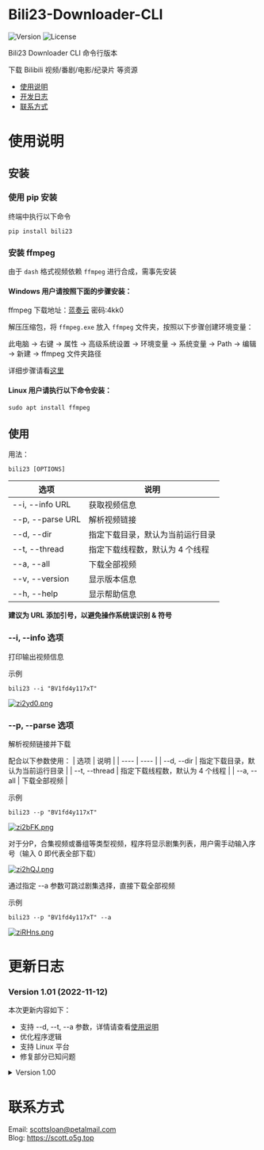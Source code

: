 # Bili23-Downloader-CLI
![Version](https://img.shields.io/github/v/release/ScottSloan/Bili23-Downloader-CLI?style=flat-square) ![License](https://img.shields.io/badge/license-MIT-blue?style=flat-square) 

Bili23 Downloader CLI 命令行版本

下载 Bilibili 视频/番剧/电影/纪录片 等资源

+ [使用说明](#使用说明)
+ [开发日志](#开发日志)
+ [联系方式](#联系方式)

# 使用说明
## 安装
### 使用 pip 安装
终端中执行以下命令

```
pip install bili23
```

### 安装 ffmpeg
由于 `dash` 格式视频依赖 `ffmpeg` 进行合成，需事先安装

#### Windows 用户请按照下面的步骤安装：  
ffmpeg 下载地址：[蓝奏云](https://wwf.lanzout.com/iKl7j0fobykf) 密码:4kk0  

解压压缩包，将 `ffmpeg.exe` 放入 `ffmpeg` 文件夹，按照以下步骤创建环境变量：

此电脑 -> 右键 -> 属性 -> 高级系统设置 -> 环境变量 -> 系统变量 -> Path -> 编辑 -> 新建 -> ffmpeg 文件夹路径

详细步骤请看[这里](https://scott.o5g.top/index.php/archives/120/)

#### Linux 用户请执行以下命令安装：  

```
sudo apt install ffmpeg
```

## 使用
用法：
```
bili23 [OPTIONS]
```

| 选项 | 说明 |
| ---- | ---- |
| --i, --info URL | 获取视频信息 |
| --p, --parse URL | 解析视频链接 |
| --d, --dir | 指定下载目录，默认为当前运行目录 |
| --t, --thread | 指定下载线程数，默认为 4 个线程 |
| --a, --all | 下载全部视频 |
| --v, --version | 显示版本信息 |
| --h, --help | 显示帮助信息 |

**建议为 URL 添加引号，以避免操作系统误识别 & 符号**

### --i, --info 选项
打印输出视频信息

示例
```
bili23 --i "BV1fd4y117xT"
```

[![zi2yd0.png](https://s1.ax1x.com/2022/11/12/zi2yd0.png)](https://imgse.com/i/zi2yd0)

### --p, --parse 选项
解析视频链接并下载

配合以下参数使用：
| 选项 | 说明 |
| ---- | ---- |
| --d, --dir | 指定下载目录，默认为当前运行目录 |
| --t, --thread | 指定下载线程数，默认为 4 个线程 |
| --a, --all | 下载全部视频 |

示例
```
bili23 --p "BV1fd4y117xT"
```

[![zi2bFK.png](https://s1.ax1x.com/2022/11/12/zi2bFK.png)](https://imgse.com/i/zi2bFK)

对于分P，合集视频或番组等类型视频，程序将显示剧集列表，用户需手动输入序号（输入 0 即代表全部下载）

[![zi2hQJ.png](https://s1.ax1x.com/2022/11/12/zi2hQJ.png)](https://imgse.com/i/zi2hQJ)


通过指定 --a 参数可跳过剧集选择，直接下载全部视频  

示例
```
bili23 --p "BV1fd4y117xT" --a
```

[![ziRHns.png](https://s1.ax1x.com/2022/11/12/ziRHns.png)](https://imgse.com/i/ziRHns)

# 更新日志
### Version 1.01 (2022-11-12)
本次更新内容如下：
* 支持 --d, --t, --a 参数，详情请查看[使用说明](https://github.com/ScottSloan/Bili23-Downloader-CLI)
* 优化程序逻辑
* 支持 Linux 平台
* 修复部分已知问题

<details>
<summary>Version 1.00</summary>

### Version 1.00 (2022-11-11)
Bili23 Downloader CLI 命令行版本正式发布！

CLI 版本延续 Bili23 Downloader 系列简便易用的的设计理念，与 GUI 版本一道，为用户带来最佳的使用体验。

本次更新内容如下：
* 支持下载用户投稿视频和番组类型的视频
* 多线程高速下载视频

</details>

# 联系方式
Email: scottsloan@petalmail.com  
Blog: https://scott.o5g.top